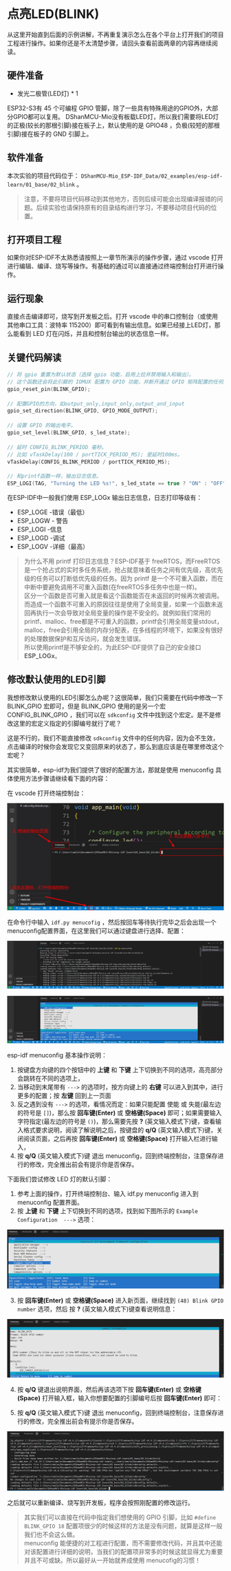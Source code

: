 
# 点亮LED(BLINK)

从这里开始直到后面的示例讲解，不再重复演示怎么在各个平台上打开我们的项目工程进行操作。如果你还是不太清楚步骤，请回头查看前面两章的内容再继续阅读。


## 硬件准备

- 发光二极管(LED灯)  * 1

ESP32-S3有 45 个可编程 GPIO 管脚，除了一些具有特殊用途的GPIO外，大部分GPIO都可以复用。
DShanMCU-Mio没有板载LED灯，所以我们需要将LED灯的正极(较长的那根引脚)接在板子上，默认使用的是 GPIO48 ，负极(较短的那根引脚)接在板子的 GND 引脚上。


## 软件准备

本次实验的项目代码位于： `DShanMCU-Mio_ESP-IDF_Data/02_examples/esp-idf-learn/01_base/02_blink` 。

> 注意，不要将项目代码移动到其他地方，否则后续可能会出现编译报错的问题。后续实验也请保持原有的目录结构进行学习，不要移动项目代码的位置。


## 打开项目工程

如果你对ESP-IDF不太熟悉请按照上一章节所演示的操作步骤，通过 vscode 打开进行编辑、编译、烧写等操作。有基础的通过可以直接通过终端控制台打开进行操作。

## 运行现象

直接点击编译即可，烧写到开发板之后。打开 vscode 中的串口控制台（或使用其他串口工具：波特率 115200）即可看到有输出信息。如果已经接上LED灯，那么能看到 LED 灯在闪烁，并且和控制台输出的状态信息一样。

## 关键代码解读

```c
// 将 gpio 重置为默认状态（选择 gpio 功能，启用上拉并禁用输入和输出）。
// 这个函数还会将此引脚的 IOMUX 配置为 GPIO 功能，并断开通过 GPIO 矩阵配置的任何其他外设输出。
gpio_reset_pin(BLINK_GPIO);

// 配置GPIO的方向，如output_only,input_only,output_and_input
gpio_set_direction(BLINK_GPIO, GPIO_MODE_OUTPUT);

// 设置 GPIO 的输出电平。
gpio_set_level(BLINK_GPIO, s_led_state);

// 延时 CONFIG_BLINK_PERIOD 毫秒。
// 比如 vTaskDelay(100 / portTICK_PERIOD_MS); 是延时100ms。
vTaskDelay(CONFIG_BLINK_PERIOD / portTICK_PERIOD_MS);

// 和printf函数一样，输出日志信息。
ESP_LOGI(TAG, "Turning the LED %s!", s_led_state == true ? "ON" : "OFF");
```

在ESP-IDF中一般我们使用 ESP_LOGx 输出日志信息，日志打印等级有：

- ESP_LOGE -错误（最低）
- ESP_LOGW - 警告
- ESP_LOGI -信息
- ESP_LOGD -调试
- ESP_LOGV -详细（最高）


> 为什么不用 printf 打印日志信息？ESP-IDF基于 freeRTOS，而FreeRTOS是一个抢占式的实时多任务系统，抢占就意味着任务之间有优先级，高优先级的任务可以打断低优先级的任务。因为 printf 是一个不可重入函数，而在中断中要避免调用不可重入函数(在freeRTOS多任务中也是一样)。<br>区分一个函数是否可重入就是看这个函数能否在未返回的时候再次被调用。而造成一个函数不可重入的原因往往是使用了全局变量，如果一个函数未返回再执行一次会导致对全局变量的操作是不安全的。就例如我们常用的printf、malloc、free都是不可重入的函数，printf会引用全局变量stdout，malloc，free会引用全局的内存分配表，在多线程的环境下，如果没有很好的处理数据保护和互斥访问，就会发生错误。
<br>所以使用printf是不够安全的，为此ESP-IDF提供了自己的安全接口 **ESP_LOGx**。


## 修改默认使用的LED引脚

我想修改默认使用的LED引脚怎么办呢？这很简单，我们只需要在代码中修改一下 BLINK_GPIO 宏即可，但是 BLINK_GPIO 使用的是另一个宏 CONFIG_BLINK_GPIO ，我们可以在 `sdkconfig` 文件中找到这个宏定。是不是修改这里的宏定义指定的引脚编号就行了呢？

这是不行的，我们不能直接修改 `sdkconfig` 文件中的任何内容，因为会不生效，点击编译的时候你会发现它又变回原来的状态了，那么到底应该是在哪里修改这个宏呢？

其实很简单，esp-idf为我们提供了很好的配置方法，那就是使用 menuconfig 具体使用方法步骤请继续看下面的内容：


在 vscode 打开终端控制台：

![DShanMCU-Mio_esp-idf_chapter4-2_images_001](_images/chapter4_images/DShanMCU-Mio_esp-idf_chapter4-2_images_001.jpg)


在命令行中输入 `idf.py menucofig` ，然后按回车等待执行完毕之后会出现一个menuconfig配置界面，在这里我们可以通过键盘进行选择、配置：

![DShanMCU-Mio_esp-idf_chapter4-2_images_002](_images/chapter4_images/DShanMCU-Mio_esp-idf_chapter4-2_images_002.jpg)

![DShanMCU-Mio_esp-idf_chapter4-2_images_003](_images/chapter4_images/DShanMCU-Mio_esp-idf_chapter4-2_images_003.jpg)

esp-idf menuconfig 基本操作说明：

1. 按键盘方向键的四个按钮中的 **上键** 和 **下键** 上下切换到不同的选项，高亮部分会跳转在不同的选项上，
2. 当移动到末尾带有 `--->` 的选项时，按方向键上的 **右键** 可以进入到其中，进行更多的配置；按 **左键** 回到上一页面
3. 反之遇到没有 `--->` 的选项，看情况而定：如果只能配置 使能 或 失能(最左边的符号是 `[]`)，那么按 **回车键(Enter)** 或 **空格键(Space)** 即可；如果需要输入字符指定(最左边的符号是 `()`)，那么需要先按 **?** (英文输入模式下)键，查看输入格式要求说明，阅读了解说明之后，按键盘的 **q/Q** (英文输入模式下)键，关闭阅读页面，之后再按 **回车键(Enter)** 或 **空格键(Space)** 打开输入栏进行输入，
4. 按 **q/Q** (英文输入模式下)键 退出 menuconfig，回到终端控制台，注意保存进行的修改，完全推出前会有提示你是否保存。


下面我们尝试修改 LED 灯的默认引脚：

1. 参考上面的操作，打开终端控制台、输入 idf.py menuconfig 进入到 menuconfig 配置界面。
2. 按 **上键** 和 **下键** 上下切换到不同的选项，找到如下图所示的 `Example Configuration  --->` 选项：


![DShanMCU-Mio_esp-idf_chapter4-2_images_004](_images/chapter4_images/DShanMCU-Mio_esp-idf_chapter4-2_images_004.jpg)

3. 按 **回车键(Enter)** 或 **空格键(Space)** 进入新页面，继续找到 `(48) Blink GPIO number` 选项，然后
按  **?** (英文输入模式下)键查看说明信息：

![DShanMCU-Mio_esp-idf_chapter4-2_images_005](_images/chapter4_images/DShanMCU-Mio_esp-idf_chapter4-2_images_005.jpg)

4. 按 **q/Q** 键退出说明界面，然后再该选项下按 **回车键(Enter)** 或 **空格键(Space)** 打开输入框，输入你想要配置的引脚编号后按 **回车键(Enter)** 即可：

5. 按 **q/Q** (英文输入模式下)键 退出 menuconfig，回到终端控制台，注意保存进行的修改，完全推出前会有提示你是否保存。


![DShanMCU-Mio_esp-idf_chapter4-2_images_006](_images/chapter4_images/DShanMCU-Mio_esp-idf_chapter4-2_images_006.jpg)

之后就可以重新编译、烧写到开发板，程序会按照刚配置的修改运行。


> 其实我们可以直接在代码中指定我们想使用的 GPIO 引脚，比如 `#define BLINK_GPIO 18` 配置项很少的时候这样的方法是没有问题，就算是这样一般我们也不会这么做。<br>menuconfig 能便捷的对工程进行配置，而不需要修改代码，并且其中还能对该配置进行详细的说明，当我们的配置项非常多的时候这就显得尤为重要并且不可或缺。所以最好从一开始就养成使用 menucofig的习惯！

